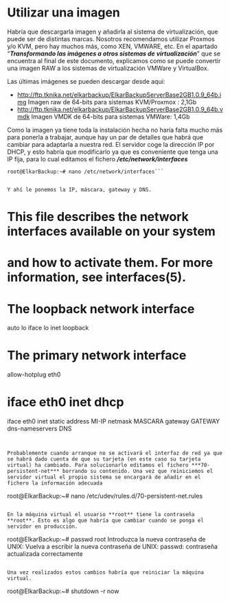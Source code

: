 # Utilizar una imagen

Habría que descargarla imagen y añadirla al sistema de virtualización, que puede ser de distintas marcas. Nosotros recomendamos utilizar Proxmos y/o KVM, pero hay muchos más, como XEN, VMWARE, etc. En el apartado “***Transformando las imágenes a otros sistemas de virtualización***” que se encuentra al final de este documento, explicamos como se puede convertir una imagen RAW a los sistemas de virtualización VMWare y VirtualBox.

Las últimas imágenes se pueden descargar desde aquí:
- http://ftp.tknika.net/elkarbackup/ElkarBackupServerBase2GB1.0.9_64b.img Imagen raw de 64-bits para sistemas KVM/Proxmox : 2,1Gb
- http://ftp.tknika.net/elkarbackup/ElkarBackupServerBase2GB1.0.9_64b.vmdk  Imagen VMDK de 64-bits para sistemas VMWare: 1,4Gb

Como la imagen ya tiene toda la instalación hecha no haría falta mucho más para ponerla a trabajar, aunque hay un par de detalles que habrá que cambiar para adaptarla a nuestra red.
El servidor coge la dirección IP por DHCP, y esto habría que modificarlo ya que es conveniente que tenga una IP fija, para lo cual editamos el fichero ***/etc/network/interfaces***

```
root@ElkarBackup:~# nano /etc/network/interfaces```


Y ahí le ponemos la IP, máscara, gateway y DNS.
```
# This file describes the network interfaces available on your system
# and how to activate them. For more information, see interfaces(5).

# The loopback network interface
auto lo
iface lo inet loopback
# The primary network interface
allow-hotplug eth0
# iface eth0 inet dhcp
iface eth0 inet static
address MI-IP
netmask MASCARA
gateway GATEWAY
dns-nameservers DNS
```


Probablemente cuando arranque no se activará el interfaz de red ya que se habrá dado cuenta de que su tarjeta (en este caso su tarjeta virtual) ha cambiado. Para solucionarlo editamos el fichero ***70-persistent-net*** borrando su contenido. Una vez que reiniciemos el servidor virtual el propio sistema se encargará de añadir en el fichero la información adecuada
```
root@ElkarBackup:~# nano /etc/udev/rules.d/70-persistent-net.rules
```

En la máquina virtual el usuario **root** tiene la contraseña **root**. Esto es algo que habría que cambiar cuando se ponga el servidor en producción.

```
root@ElkarBackup:~# passwd root
Introduzca la nueva contraseña de UNIX:
Vuelva a escribir la nueva contraseña de UNIX:
passwd: contraseña actualizada correctamente
```

Una vez realizados estos cambios habría que reiniciar la máquina virtual.
```
root@ElkarBackup:~# shutdown -r now
```

